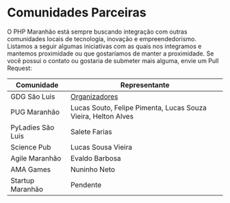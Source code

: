 Comunidades Parceiras
=====================

O PHP Maranhão está sempre buscando integração com outras comunidades locais de tecnologia, inovação e empreendedorismo.
Listamos a seguir algumas iniciativas com as quais nos integramos e mantemos proximidade ou que gostaríamos de manter a proximidade.
Se você possui o contato ou gostaria de submeter mais alguma, envie um Pull Request:


| Comunidade            | Representante         |
|-----------------------|-----------------------|
| GDG São Luis          | [Organizadores](https://developers.google.com/groups/chapter/110989914818554163164/)|
| PUG Maranhão          | Lucas Souto, Felipe Pimenta, Lucas Souza Vieira, Helton Alves|
| PyLadies São Luis	    | Salete Farias         |
| Science Pub           | Lucas Sousa Vieira    |
| Agile Maranhão        | Evaldo Barbosa        |
| AMA Games             | Nuninho Neto          |
| Startup Maranhão      | Pendente              |
